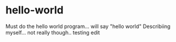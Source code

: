 # hello-world
Must do the hello world program... will say "hello world"
Describiing myself... not really though.. testing edit
